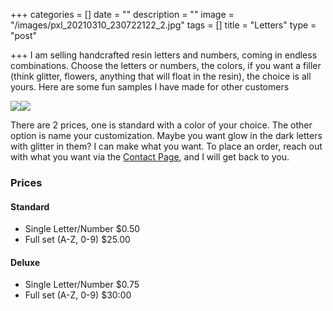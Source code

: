 +++
categories = []
date = ""
description = ""
image = "/images/pxl_20210310_230722122_2.jpg"
tags = []
title = "Letters"
type = "post"

+++
I am selling handcrafted resin letters and numbers, coming in endless combinations. Choose the letters or numbers, the colors, if you want a filler (think glitter, flowers, anything that will float in the resin), the choice is all yours. Here are some fun samples I have made for other customers

![](/images/pxl_20210310_230527881-portrait_2.jpg)![](/images/pxl_20210310_230407339-portrait_2.jpg)

There are 2 prices, one is standard with a color of your choice. The other option is name your customization. Maybe you want glow in the dark letters with glitter in them? I can make what you want. To place an order, reach out with what you want via the [Contact Page](/contact), and I will get back to you.

### Prices

#### Standard

* Single Letter/Number        $0.50
* Full set (A-Z, 0-9)               $25.00

#### Deluxe

* Single Letter/Number        $0.75
* Full set (A-Z, 0-9)               $30:00